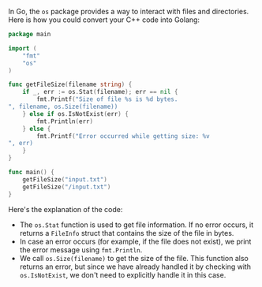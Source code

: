 In Go, the `os` package provides a way to interact with files and directories. Here is how you could convert your C++ code into Golang:

```go
package main

import (
	"fmt"
	"os"
)

func getFileSize(filename string) {
	if _, err := os.Stat(filename); err == nil {
		fmt.Printf("Size of file %s is %d bytes.
", filename, os.Size(filename))
	} else if os.IsNotExist(err) {
		fmt.Println(err)
	} else {
		fmt.Printf("Error occurred while getting size: %v
", err)
	}
}

func main() {
	getFileSize("input.txt")
	getFileSize("/input.txt")
}
```

Here's the explanation of the code:

- The `os.Stat` function is used to get file information. If no error occurs, it returns a `FileInfo` struct that contains the size of the file in bytes.
- In case an error occurs (for example, if the file does not exist), we print the error message using `fmt.Println`.
- We call `os.Size(filename)` to get the size of the file. This function also returns an error, but since we have already handled it by checking with `os.IsNotExist`, we don't need to explicitly handle it in this case.
